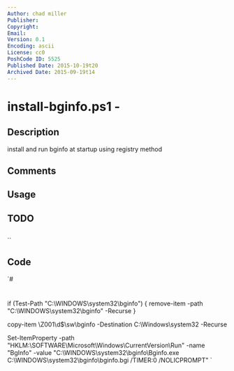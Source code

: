 ```yaml
---
Author: chad miller
Publisher: 
Copyright: 
Email: 
Version: 0.1
Encoding: ascii
License: cc0
PoshCode ID: 5525
Published Date: 2015-10-19t20
Archived Date: 2015-09-19t14
---
```


# install-bginfo.ps1 - 

## Description

install and run bginfo at startup using registry method

## Comments



## Usage



## TODO



## 

``

## Code

`#
 #
 
 if (Test-Path "C:\WINDOWS\system32\bginfo")
 { remove-item -path "C:\WINDOWS\system32\bginfo" -Recurse }
 
 copy-item \\Z001\d$\sw\bginfo -Destination C:\Windows\system32 -Recurse
 
 Set-ItemProperty -path "HKLM:\SOFTWARE\Microsoft\Windows\CurrentVersion\Run" -name "BgInfo" -value  "C:\WINDOWS\system32\bginfo\Bginfo.exe C:\WINDOWS\system32\bginfo\bginfo.bgi /TIMER:0 /NOLICPROMPT"
`

